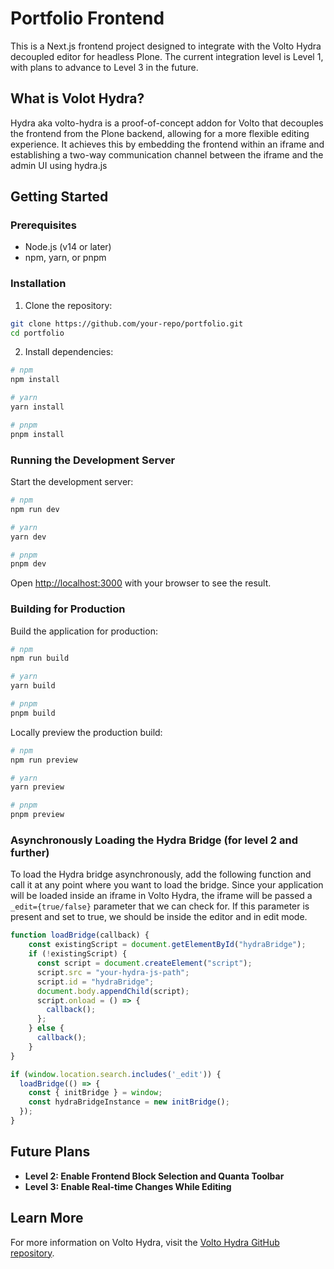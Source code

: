 # Portfolio Frontend

This is a Next.js frontend project designed to integrate with the Volto Hydra decoupled editor for headless Plone. The current integration level is Level 1, with plans to advance to Level 3 in the future.

## What is Volot Hydra?

Hydra aka volto-hydra is a proof-of-concept addon for Volto that decouples the frontend from the Plone backend, allowing for a more flexible editing experience. It achieves this by embedding the frontend within an iframe and establishing a two-way communication channel between the iframe and the admin UI using hydra.js


## Getting Started

### Prerequisites

- Node.js (v14 or later)
- npm, yarn, or pnpm

### Installation

1. Clone the repository:

```bash
git clone https://github.com/your-repo/portfolio.git
cd portfolio
```

2. Install dependencies:

```bash
# npm
npm install

# yarn
yarn install

# pnpm
pnpm install
```

### Running the Development Server

Start the development server:

```bash
# npm
npm run dev

# yarn
yarn dev

# pnpm
pnpm dev
```

Open [http://localhost:3000](http://localhost:3000) with your browser to see the result.

### Building for Production

Build the application for production:

```bash
# npm
npm run build

# yarn
yarn build

# pnpm
pnpm build
```

Locally preview the production build:

```bash
# npm
npm run preview

# yarn
yarn preview

# pnpm
pnpm preview
```

### Asynchronously Loading the Hydra Bridge (for level 2 and further)

To load the Hydra bridge asynchronously, add the following function and call it at any point where you want to load the bridge. Since your application will be loaded inside an iframe in Volto Hydra, the iframe will be passed a `_edit={true/false}` parameter that we can check for. If this parameter is present and set to true, we should be inside the editor and in edit mode.

```js
function loadBridge(callback) {
    const existingScript = document.getElementById("hydraBridge");
    if (!existingScript) {
      const script = document.createElement("script");
      script.src = "your-hydra-js-path";
      script.id = "hydraBridge";
      document.body.appendChild(script);
      script.onload = () => {
        callback();
      };
    } else {
      callback();
    }
}

if (window.location.search.includes('_edit')) {
  loadBridge(() => {
    const { initBridge } = window;
    const hydraBridgeInstance = new initBridge();
  });
}
```

## Future Plans

- **Level 2: Enable Frontend Block Selection and Quanta Toolbar**
- **Level 3: Enable Real-time Changes While Editing**

## Learn More

For more information on Volto Hydra, visit the [Volto Hydra GitHub repository](https://github.com/collective/volto-hydra).
